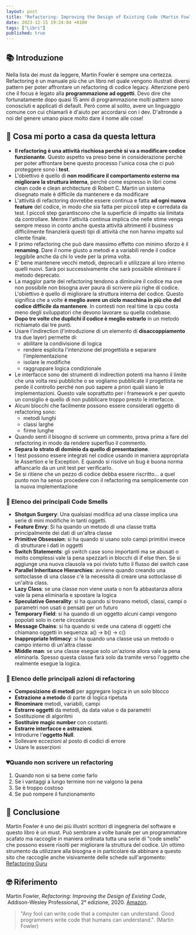 ```yaml
---
layout: post
title: "Refactoring: Improving the Design of Existing Code (Martin Fowler)"
date: 2023-12-15 19:24:04 +0100
tags: ["Libri"]
published: true
---
```

## 📚 Introduzione

Nella lista dei must da leggere, Martin Fowler è sempre una certezza. Refactoring è un manuale più che un libro nel quale vengono illustrati diversi pattern per poter affrontare un refactoring di codice legacy. Attenzione però che il focus è legato alla **programmazione ad oggetti**.
Devo dire che fortunatamente dopo quasi 15 anni di programmazione molti pattern sono conosciuti e applicati di default. Però come al solito, avere un linguaggio comune con cui chiamarli è d'aiuto per accordarsi con i dev. D'altronde a noi del genere umano piace molto dare il nome alle cose!

## 🚀 Cosa mi porto a casa da questa lettura

* **Il refactoring è una attività rischiosa perchè si va a modificare codice funzionante**. Questo aspetto va preso bene in considerazione perchè per poter affrontare bene questo processo l'unica cosa che ci può proteggere sono i **test**.
* L'obiettivo è quello di **non modificare il comportamento esterno ma migliorare la struttura interna**, perchè come espresso in libri come clean code e clean architecture di Robert C. Martin un sistema disegnato male è difficile da mantenere e da modificare
* L'attività di refactoring dovrebbe essere continua e fatta **ad ogni nuova feature** del codice, in modo che sia fatta per piccoli step e corredata da test. I piccoli step garantiscono che la superficie di impatto sia limitata da controllare. Mentre l'attività continua implica che nelle stime venga sempre messo in conto anche questa attività altrimenti il business difficilmente finanzierà questi tipi di attività che non hanno impatto sul cliente finale.
* Il primo refactoring che può dare massimo effetto con minimo sforzo è il **renaming**. Dare il nome giusto a metodi e a variabili rende il codice leggibile anche da chi lo vede per la prima volta.
* E' bene mantenere vecchi metodi, deprecarli e utilizzare al loro interno quelli nuovi. Sarà poi successivamente che sarà possibile eliminare il metodo deprecato.
* La maggior parte dei refactoring tendono a diminuire il codice ma ove non possibile non bisogna aver paura di scrivere più righe di codice. L'obiettivo è quello di migliorare la struttura interna del codice. Questo significa che a volte **è meglio avere un ciclo macchina in più che del codice difficile da mantenere**. In contesti non real time la cpu costa meno degli sviluppatori che devono lavorare su quella codebase.
* **Dopo tre volte che duplichi il codice è meglio estrarlo** in un metodo richiamato dai tre punti.
* Usare l'indirection (l'introduzione di un elemento di **disaccoppiamento** tra due layer) permette di:
  * abilitare la condivisione di logica
  * rendere esplicita l'intenzione del progettista e separare l'implementazione
  * isolare le modifiche
  * raggruppare logica condizionale
* Le interfacce sono dei strumenti di indirection potenti ma hanno il limite che una volta resi pubbliche o se vogliamo pubblicate il progettista ne perde il controllo perché non può sapere a priori quali siano le implementazioni. Questo vale soprattutto per i framework e per questo un consiglio è quello di non pubblicare troppo presto le interfacce.
* Alcuni blocchi che facilmente possono essere considerati oggetto di refactoring sono:
  * metodi lunghi
  * classi larghe
  * firme lunghe
* Quando senti il bisogno di scrivere un commento, prova prima a fare del refactoring in modo da rendere superfluo il commento.
* **Separa lo strato di dominio da quello di presentazione**.
* I test possono essere integrati nel codice usando in maniera appropriata le Assertion e le Exception. E quando si risolve un bug è buona norma affiancarlo da un unit test per verificarlo.
* Se si ritiene che un pezzo di codice debba essere riscritto... a quel punto non ha senso procedere con il refactoring ma semplicemente con la nuova implementazione

### 💩 Elenco dei principali Code Smells

* **Shotgun Surgery**: Una qualsiasi modifica ad una classe implica una serie di mini modifiche in tanti oggetti.
* **Feature Envy**: Si ha quando un metodo di una classe tratta principalmente dei dati di un'altra classe
* **Primitive Obsession**: si ha quando si usano solo campi primitivi invece di strutturare i dati in oggetti
* **Switch Statements**: gli switch case sono importanti ma se abusati o molto complessi vale la pena spezzarli in blocchi di if else then. Se si aggiunge una nuova clausola va poi rivisto tutto il flusso dei switch case
* **Parallel Inheritance Hierarchies**: avviene quando creando una sottoclasse di una classe c'è la necessità di creare una sottoclasse di un'altra class.
* **Lazy Class**: se una classe non viene usata o non fa abbastanza allora vale la pena eliminarla e spostare la logica
* **Speculative Generality**: si ha quando si trovano metodi, classi, campi o parametri non usati o pensati per un futuro
* **Temporary Field**: si ha quando di un oggetto alcuni campi vengono popolati solo in certe circostanze
* **Message Chains**: si ha quando si vede una catena di oggetti che chiamano oggetti in sequenza: a() -> b() -> c()
* **Inappropriate Intimacy**: si ha quando una classe usa un metodo o campo interno di un'altra classe
* **Middle man**: se una classe esegue solo un'azione allora vale la pena eliminarla. Spesso questa classe farà solo da tramite verso l'oggetto che realmente esegue la logica.

### 🔧 Elenco delle principali azioni di refactoring

* **Composizione di metodi** per aggregare logica in un solo blocco
* **Estrazione a metodo** di parte di logica ripetuta
* **Rinominare** metodi, variabili, campi
* **Estrarre oggetti** da metodi, da data value o da parametri
* Sostituzione di algoritmi
* **Sostituire magic number** con costanti.
* **Estrarre interfacce e astrazioni**.
* Introdurre l'**oggetto Null**.
* Sollevare eccezioni al posto di codici di errore
* Usare le asserzioni

### 💔Quando non scrivere un refactoring

1. Quando non si sa bene come farlo
2. Se i vantaggi a lungo termine non ne valgono la pena
3. Se è troppo costoso
4. Se può rompere il funzionamento

## 🍷 Conclusione

Martin Fowler è uno dei più illustri scrittori di ingegneria del software e questo libro è un must. Può sembrare a volte banale per un programmatore scafato ma raccoglie in maniera ordinata tutta una serie di "code smells" che possono essere risolti per migliorare la struttura del codice.
Un ottimo strumento da utilizzare alla bisogna e in particolare da abbinare a questo sito che raccoglie anche visivamente delle schede sull'argomento: [Refactoring Guru](https://refactoring.guru/)

## 🤓 Riferimento

Martin Fowler, _Refactoring: Improving the Design of Existing Code_,  Addison-Wesley Professional, 2° edizione, 2020. [Amazon](https://www.amazon.it/Become-Effective-Software-Engineering-Manager-ebook/dp/B08GF7P3G8/ref=tmm_kin_swatch_0?_encoding=UTF8&qid=1695987600&sr=8-2).

> "Any fool can write code that a computer can understand. Good programmers write code that humans can understand.". (Martin Fowler)
